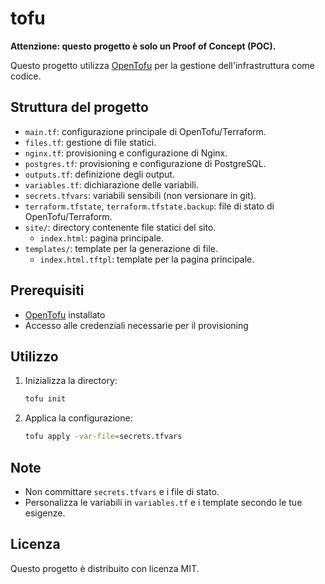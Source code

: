 # tofu

**Attenzione: questo progetto è solo un Proof of Concept (POC).**

Questo progetto utilizza [OpenTofu](https://opentofu.org/) per la gestione dell'infrastruttura come codice.

## Struttura del progetto

- `main.tf`: configurazione principale di OpenTofu/Terraform.
- `files.tf`: gestione di file statici.
- `nginx.tf`: provisioning e configurazione di Nginx.
- `postgres.tf`: provisioning e configurazione di PostgreSQL.
- `outputs.tf`: definizione degli output.
- `variables.tf`: dichiarazione delle variabili.
- `secrets.tfvars`: variabili sensibili (non versionare in git).
- `terraform.tfstate`, `terraform.tfstate.backup`: file di stato di OpenTofu/Terraform.
- `site/`: directory contenente file statici del sito.
  - `index.html`: pagina principale.
- `templates/`: template per la generazione di file.
  - `index.html.tftpl`: template per la pagina principale.

## Prerequisiti

- [OpenTofu](https://opentofu.org/) installato
- Accesso alle credenziali necessarie per il provisioning

## Utilizzo

1. Inizializza la directory:
   ```sh
   tofu init
   ```
2. Applica la configurazione:
   ```sh
   tofu apply -var-file=secrets.tfvars
   ```

## Note
- Non committare `secrets.tfvars` e i file di stato.
- Personalizza le variabili in `variables.tf` e i template secondo le tue esigenze.

## Licenza
Questo progetto è distribuito con licenza MIT.